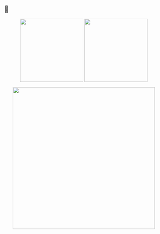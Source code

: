 ## 🐧

<p align="center">
  <img src="https://github-readme-stats.vercel.app/api?username=while1618&show_icons=true&theme=dracula" height=200 />
  <img src="https://github-readme-stats.vercel.app/api/top-langs/?username=while1618&size_weight=0.5&count_weight=0.5&layout=compact&theme=dracula" height=200 />
</p>

<p align="center">
  <img src="https://github-readme-stats.vercel.app/api/wakatime?username=while1618&layout=compact&theme=dracula" height=450 />
</p>
